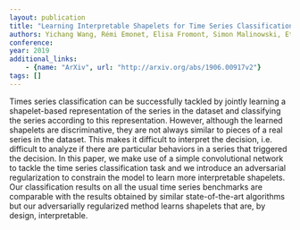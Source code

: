 ```yaml
---
layout: publication
title: "Learning Interpretable Shapelets for Time Series Classification through Adversarial Regularization"
authors: Yichang Wang, Rémi Emonet, Elisa Fromont, Simon Malinowski, Etienne Menager, Loïc Mosser, Romain Tavenard
conference: 
year: 2019
additional_links: 
    - {name: "ArXiv", url: "http://arxiv.org/abs/1906.00917v2"}
tags: []
---
```

Times series classification can be successfully tackled by jointly learning a
shapelet-based representation of the series in the dataset and classifying the
series according to this representation. However, although the learned
shapelets are discriminative, they are not always similar to pieces of a real
series in the dataset. This makes it difficult to interpret the decision, i.e.
difficult to analyze if there are particular behaviors in a series that
triggered the decision. In this paper, we make use of a simple convolutional
network to tackle the time series classification task and we introduce an
adversarial regularization to constrain the model to learn more interpretable
shapelets. Our classification results on all the usual time series benchmarks
are comparable with the results obtained by similar state-of-the-art algorithms
but our adversarially regularized method learns shapelets that are, by design,
interpretable.